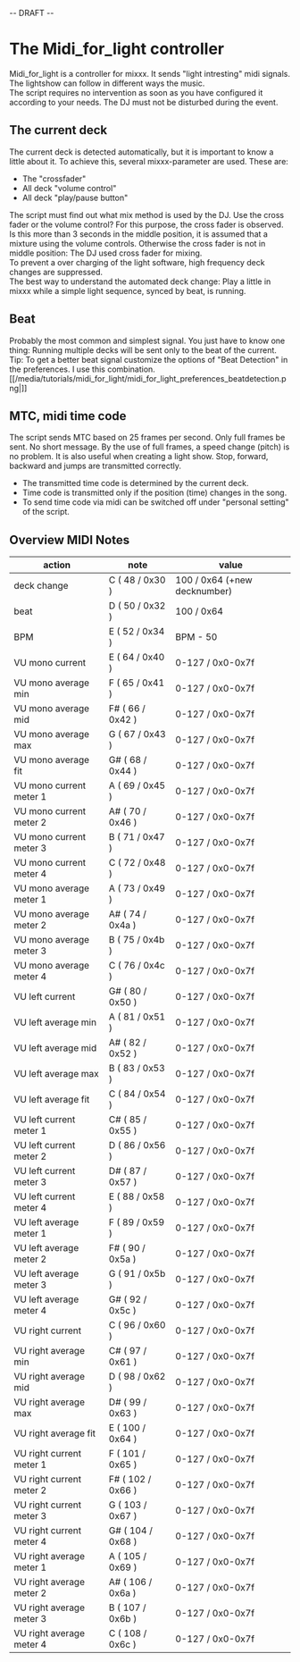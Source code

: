\-- DRAFT --

# The Midi\_for\_light controller

Midi\_for\_light is a controller for mixxx. It sends "light intresting"
midi signals. The lightshow can follow in different ways the music.  
The script requires no intervention as soon as you have configured it
according to your needs. The DJ must not be disturbed during the event.

## The current deck

The current deck is detected automatically, but it is important to know
a little about it. To achieve this, several mixxx-parameter are used.
These are:

  - The "crossfader"
  - All deck "volume control"
  - All deck "play/pause button"

The script must find out what mix method is used by the DJ. Use the
cross fader or the volume control? For this purpose, the cross fader is
observed. Is this more than 3 seconds in the middle position, it is
assumed that a mixture using the volume controls. Otherwise the cross
fader is not in middle position: The DJ used cross fader for mixing.  
To prevent a over charging of the light software, high frequency deck
changes are suppressed.  
The best way to understand the automated deck change: Play a little in
mixxx while a simple light sequence, synced by beat, is running.

## Beat

Probably the most common and simplest signal. You just have to know one
thing: Running multiple decks will be sent only to the beat of the
current.  
Tip: To get a better beat signal customize the options of "Beat
Detection" in the preferences. I use this combination.
[[/media/tutorials/midi_for_light/midi_for_light_preferences_beatdetection.png|]]

## MTC, midi time code

The script sends MTC based on 25 frames per second. Only full frames be
sent. No short message. By the use of full frames, a speed change
(pitch) is no problem. It is also useful when creating a light show.
Stop, forward, backward and jumps are transmitted correctly.

  - The transmitted time code is determined by the current deck.
  - Time code is transmitted only if the position (time) changes in the
    song.
  - To send time code via midi can be switched off under "personal
    setting" of the script.

## Overview MIDI Notes

| action                   | note               | value                        |
| ------------------------ | ------------------ | ---------------------------- |
| deck change              | C ( 48 / 0x30 )    | 100 / 0x64 (+new decknumber) |
| beat                     | D ( 50 / 0x32 )    | 100 / 0x64                   |
| BPM                      | E ( 52 / 0x34 )    | BPM - 50                     |
| VU mono current          | E ( 64 / 0x40 )    | 0-127 / 0x0-0x7f             |
| VU mono average min      | F ( 65 / 0x41 )    | 0-127 / 0x0-0x7f             |
| VU mono average mid      | F\# ( 66 / 0x42 )  | 0-127 / 0x0-0x7f             |
| VU mono average max      | G ( 67 / 0x43 )    | 0-127 / 0x0-0x7f             |
| VU mono average fit      | G\# ( 68 / 0x44 )  | 0-127 / 0x0-0x7f             |
| VU mono current meter 1  | A ( 69 / 0x45 )    | 0-127 / 0x0-0x7f             |
| VU mono current meter 2  | A\# ( 70 / 0x46 )  | 0-127 / 0x0-0x7f             |
| VU mono current meter 3  | B ( 71 / 0x47 )    | 0-127 / 0x0-0x7f             |
| VU mono current meter 4  | C ( 72 / 0x48 )    | 0-127 / 0x0-0x7f             |
| VU mono average meter 1  | A ( 73 / 0x49 )    | 0-127 / 0x0-0x7f             |
| VU mono average meter 2  | A\# ( 74 / 0x4a )  | 0-127 / 0x0-0x7f             |
| VU mono average meter 3  | B ( 75 / 0x4b )    | 0-127 / 0x0-0x7f             |
| VU mono average meter 4  | C ( 76 / 0x4c )    | 0-127 / 0x0-0x7f             |
| VU left current          | G\# ( 80 / 0x50 )  | 0-127 / 0x0-0x7f             |
| VU left average min      | A ( 81 / 0x51 )    | 0-127 / 0x0-0x7f             |
| VU left average mid      | A\# ( 82 / 0x52 )  | 0-127 / 0x0-0x7f             |
| VU left average max      | B ( 83 / 0x53 )    | 0-127 / 0x0-0x7f             |
| VU left average fit      | C ( 84 / 0x54 )    | 0-127 / 0x0-0x7f             |
| VU left current meter 1  | C\# ( 85 / 0x55 )  | 0-127 / 0x0-0x7f             |
| VU left current meter 2  | D ( 86 / 0x56 )    | 0-127 / 0x0-0x7f             |
| VU left current meter 3  | D\# ( 87 / 0x57 )  | 0-127 / 0x0-0x7f             |
| VU left current meter 4  | E ( 88 / 0x58 )    | 0-127 / 0x0-0x7f             |
| VU left average meter 1  | F ( 89 / 0x59 )    | 0-127 / 0x0-0x7f             |
| VU left average meter 2  | F\# ( 90 / 0x5a )  | 0-127 / 0x0-0x7f             |
| VU left average meter 3  | G ( 91 / 0x5b )    | 0-127 / 0x0-0x7f             |
| VU left average meter 4  | G\# ( 92 / 0x5c )  | 0-127 / 0x0-0x7f             |
| VU right current         | C ( 96 / 0x60 )    | 0-127 / 0x0-0x7f             |
| VU right average min     | C\# ( 97 / 0x61 )  | 0-127 / 0x0-0x7f             |
| VU right average mid     | D ( 98 / 0x62 )    | 0-127 / 0x0-0x7f             |
| VU right average max     | D\# ( 99 / 0x63 )  | 0-127 / 0x0-0x7f             |
| VU right average fit     | E ( 100 / 0x64 )   | 0-127 / 0x0-0x7f             |
| VU right current meter 1 | F ( 101 / 0x65 )   | 0-127 / 0x0-0x7f             |
| VU right current meter 2 | F\# ( 102 / 0x66 ) | 0-127 / 0x0-0x7f             |
| VU right current meter 3 | G ( 103 / 0x67 )   | 0-127 / 0x0-0x7f             |
| VU right current meter 4 | G\# ( 104 / 0x68 ) | 0-127 / 0x0-0x7f             |
| VU right average meter 1 | A ( 105 / 0x69 )   | 0-127 / 0x0-0x7f             |
| VU right average meter 2 | A\# ( 106 / 0x6a ) | 0-127 / 0x0-0x7f             |
| VU right average meter 3 | B ( 107 / 0x6b )   | 0-127 / 0x0-0x7f             |
| VU right average meter 4 | C ( 108 / 0x6c )   | 0-127 / 0x0-0x7f             |
